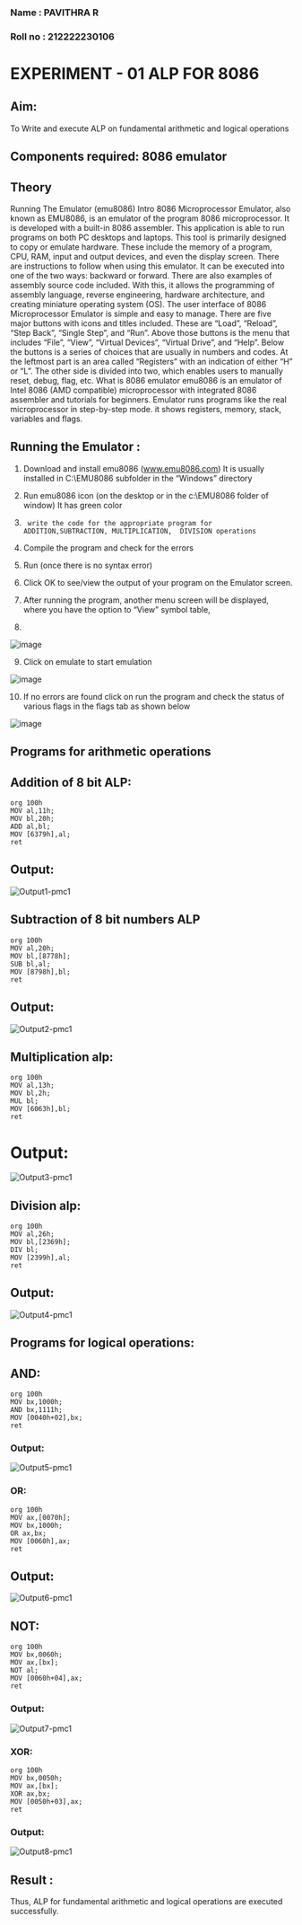 
### Name : PAVITHRA R
### Roll no : 212222230106 


# EXPERIMENT - 01 ALP FOR 8086




## Aim:
To Write and execute ALP on fundamental arithmetic and logical operations

## Components required: 8086  emulator 
## Theory 
Running The Emulator (emu8086) Intro 8086 Microprocessor Emulator, also known as EMU8086, is an emulator of the program 8086 microprocessor. It is developed with a built-in 8086 assembler. This application is able to run programs on both PC desktops and laptops. This tool is primarily designed to copy or emulate hardware. These include the memory of a program, CPU, RAM, input and output devices, and even the display screen. There are instructions to follow when using this emulator. It can be executed into one of the two ways: backward or forward. There are also examples of assembly source code included. With this, it allows the programming of assembly language, reverse engineering, hardware architecture, and creating miniature operating system (OS). The user interface of 8086 Microprocessor Emulator is simple and easy to manage. There are five major buttons with icons and titles included. These are “Load”, “Reload”, “Step Back”, “Single Step”, and “Run”. Above those buttons is the menu that includes “File”, “View”, “Virtual Devices”, “Virtual Drive”, and “Help”. Below the buttons is a series of choices that are usually in numbers and codes. At the leftmost part is an area called “Registers” with an indication of either “H” or “L”. The other side is divided into two, which enables users to manually reset, debug, flag, etc. What is 8086 emulator emu8086 is an emulator of Intel 8086 (AMD compatible) microprocessor with integrated 8086 assembler and tutorials for beginners. Emulator runs programs like the real microprocessor in step-by-step mode. it shows registers, memory, stack, variables and flags.


 ## Running the Emulator :
1.	Download and install emu8086 (www.emu8086.com) It is usually installed in C:\EMU8086 subfolder in the “Windows” directory
2.	  Run  emu8086 icon (on the desktop or in the c:\EMU8086 folder of window) It has green color 
 
 
3.		write the code for the appropriate program for ADDITION,SUBTRACTION, MULTIPLICATION,  DIVISION operations 

4.	 Compile the program and check for the errors 
5.	Run (once there is no syntax error) 

6.	Click OK to see/view the output of your program on the Emulator screen. 


7.	After running the program, another menu screen will be displayed, where you have the option to “View” symbol table,
8.	 


![image](https://user-images.githubusercontent.com/36288975/189273263-d65baae9-4b8f-4723-afb3-c0ffa4052b04.png)











9.	Click on emulate to start emulation 








![image](https://user-images.githubusercontent.com/36288975/189273273-9bb36ec1-e2e8-4892-8d35-37707332bfdc.png)








10.	If no errors are found click on run the program and check the status of various flags in the flags tab as shown below 






![image](https://user-images.githubusercontent.com/36288975/189273277-113a2a33-4a40-4ff8-95a5-ecd3a1f504fe.png)







## Programs for arithmetic  operations

## Addition  of 8 bit ALP: 
```
org 100h
MOV al,11h;
MOV bl,20h;
ADD al,bl;
MOV [6379h],al;
ret

```


## Output:

![Output1-pmc1](https://github.com/Pavithraramasaamy/EXPERIMENT--01-ALP-FOR-8086/assets/118596964/b9c51551-8d14-4411-9eb3-c6e0729dd045)


 
## Subtraction   of 8 bit numbers  ALP 
```
org 100h
MOV al,20h;
MOV bl,[8778h];
SUB bl,al;
MOV [8798h],bl;
ret

 ```
## Output:


![Output2-pmc1](https://github.com/Pavithraramasaamy/EXPERIMENT--01-ALP-FOR-8086/assets/118596964/668066da-34b6-4ba2-a315-e10f62bcba63)


## Multiplication alp:
```
org 100h
MOV al,13h;
MOV bl,2h;
MUL bl;
MOV [6063h],bl;
ret

```
# Output:
 ![Output3-pmc1](https://github.com/Pavithraramasaamy/EXPERIMENT--01-ALP-FOR-8086/assets/118596964/3629060b-444b-4555-b122-1d707429d2ea)


## Division alp:
```
org 100h
MOV al,26h;
MOV bl,[2369h];
DIV bl;
MOV [2399h],al;
ret

```

## Output:
![Output4-pmc1](https://github.com/Pavithraramasaamy/EXPERIMENT--01-ALP-FOR-8086/assets/118596964/29f1e673-5517-4c92-a477-5d39721e79ea)

## Programs for logical operations:

## AND:
```
org 100h
MOV bx,1000h;
AND bx,1111h;
MOV [0040h+02],bx;
ret
```
### Output:
![Output5-pmc1](https://github.com/Pavithraramasaamy/EXPERIMENT--01-ALP-FOR-8086/assets/118596964/7aa8dfca-abcd-4ab9-9dd2-bf166e7eceb5)

### OR:
```
org 100h
MOV ax,[0070h];
MOV bx,1000h;
OR ax,bx;
MOV [0060h],ax;
ret
```

## Output:

![Output6-pmc1](https://github.com/Pavithraramasaamy/EXPERIMENT--01-ALP-FOR-8086/assets/118596964/8226cd05-bebf-4803-9449-55a1a7d1e879)

## NOT:
```
org 100h
MOV bx,0060h;
MOV ax,[bx]; 
NOT al;
MOV [0060h+04],ax;
ret

```
### Output:
![Output7-pmc1](https://github.com/Pavithraramasaamy/EXPERIMENT--01-ALP-FOR-8086/assets/118596964/d142e64b-f0b6-4b23-9f45-b1c16d35dd9f)

### XOR:
```
org 100h
MOV bx,0050h;
MOV ax,[bx]; 
XOR ax,bx;
MOV [0050h+03],ax;
ret
```

### Output:

![Output8-pmc1](https://github.com/Pavithraramasaamy/EXPERIMENT--01-ALP-FOR-8086/assets/118596964/322648ce-782d-4a02-abce-bd743f2a594c)



## Result :
 
Thus, ALP for fundamental arithmetic and logical operations are executed successfully.







